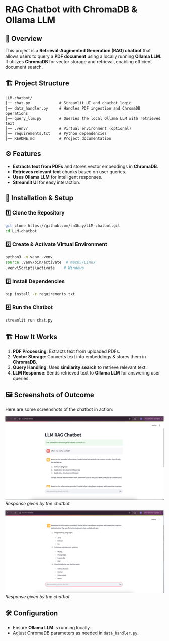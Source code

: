 # RAG Chatbot with ChromaDB & Ollama LLM

## 📌 Overview
This project is a **Retrieval-Augmented Generation (RAG) chatbot** that allows users to query a **PDF document** using a locally running **Ollama LLM**. It utilizes **ChromaDB** for vector storage and retrieval, enabling efficient document search.

## 🏗 Project Structure
```
LLM-chatbot/
│── chat.py             # Streamlit UI and chatbot logic
│── data_handler.py     # Handles PDF ingestion and ChromaDB operations
│── query_llm.py        # Queries the local Ollama LLM with retrieved text
│── .venv/              # Virtual environment (optional)
│── requirements.txt    # Python dependencies
│── README.md           # Project documentation
```

## ⚙️ Features
- **Extracts text from PDFs** and stores vector embeddings in **ChromaDB**.
- **Retrieves relevant text** chunks based on user queries.
- **Uses Ollama LLM** for intelligent responses.
- **Streamlit UI** for easy interaction.

## 🚀 Installation & Setup
### 1️⃣ Clone the Repository
```bash
git clone https://github.com/sn3hay/LLM-chatbot.git
cd LLM-chatbot
```

### 2️⃣ Create & Activate Virtual Environment
```bash
python3 -m venv .venv
source .venv/bin/activate  # macOS/Linux
.venv\Scripts\activate    # Windows
```

### 3️⃣ Install Dependencies
```bash
pip install -r requirements.txt
```

### 4️⃣ Run the Chatbot
```bash
streamlit run chat.py
```

## 🏗 How It Works
1. **PDF Processing**: Extracts text from uploaded PDFs.
2. **Vector Storage**: Converts text into embeddings & stores them in **ChromaDB**.
3. **Query Handling**: Uses **similarity search** to retrieve relevant text.
4. **LLM Response**: Sends retrieved text to **Ollama LLM** for answering user queries.

## 🖼 Screenshots of Outcome
Here are some screenshots of the chatbot in action:

![Screenshot 1](output-images/screenshots-1.png)
*Response given by the chatbot.*

![Screenshot 2](output-images/screenshots-2.png)
*Response given by the chatbot.*

## 🛠 Configuration
- Ensure **Ollama LLM** is running locally.
- Adjust ChromaDB parameters as needed in `data_handler.py`.

